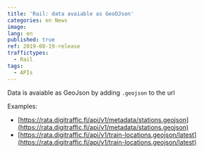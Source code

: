```yaml
---
title: 'Rail: data avaiable as GeoOJson'
categories: en News
image:
lang: en
published: true
ref: 2019-08-19-release
traffictypes:
  - Rail
tags:
  - APIs
---
```


Data is avaiable as GeoJson by adding `.geojson` to the url

Examples:

- [https://rata.digitraffic.fi/api/v1/metadata/stations.geojson](https://rata.digitraffic.fi/api/v1/metadata/stations.geojson)
- [https://rata.digitraffic.fi/api/v1/train-locations.geojson/latest](https://rata.digitraffic.fi/api/v1/train-locations.geojson/latest)
